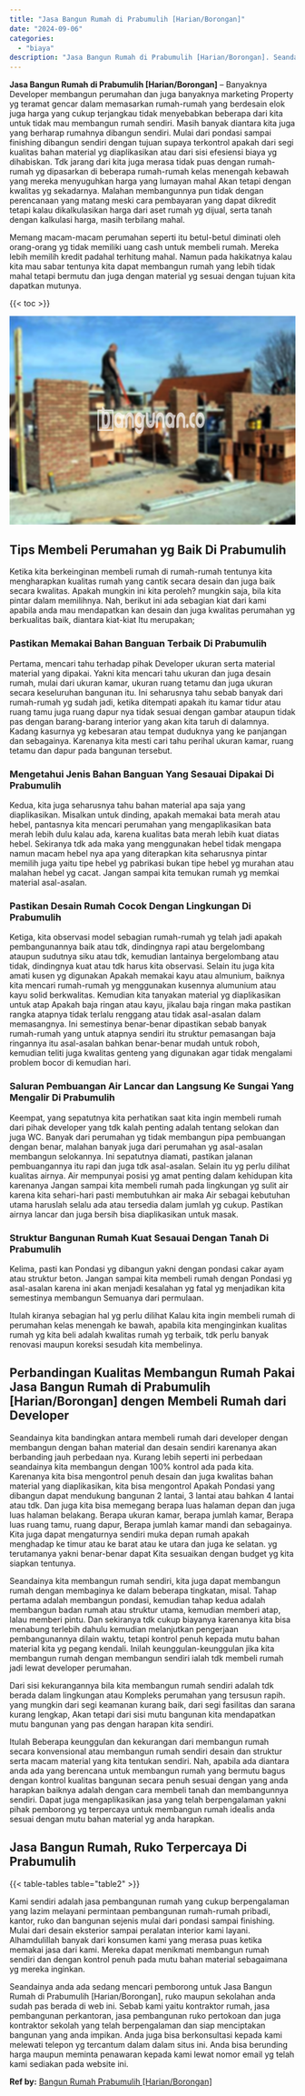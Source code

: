 ```yaml
---
title: "Jasa Bangun Rumah di Prabumulih [Harian/Borongan]"
date: "2024-09-06"
categories: 
  - "biaya"
description: "Jasa Bangun Rumah di Prabumulih [Harian/Borongan]. Seandainya anda ada sedang mencari pemborong untuk Jasa Bangun Rumah di Prabumulih [Harian/Borongan], ru..."
---
```


**Jasa Bangun Rumah di Prabumulih \[Harian/Borongan\]** – Banyaknya Developer membangun perumahan dan juga banyaknya marketing Property yg teramat gencar dalam memasarkan rumah-rumah yang berdesain elok juga harga yang cukup terjangkau tidak menyebabkan beberapa dari kita untuk tidak mau membangun rumah sendiri. Masih banyak diantara kita juga yang berharap rumahnya dibangun sendiri. Mulai dari pondasi sampai finishing dibangun sendiri dengan tujuan supaya terkontrol apakah dari segi kualitas bahan material yg diaplikasikan atau dari sisi efesiensi biaya yg dihabiskan. Tdk jarang dari kita juga merasa tidak puas dengan rumah-rumah yg dipasarkan di beberapa rumah-rumah kelas menengah kebawah yang mereka menyuguhkan harga yang lumayan mahal Akan tetapi dengan kwalitas yg sekadarnya. Malahan membangunnya pun tidak dengan perencanaan yang matang meski cara pembayaran yang dapat dikredit tetapi kalau dikalkulasikan harga dari aset rumah yg dijual, serta tanah dengan kalkulasi harga, masih terbilang mahal.

Memang macam-macam perumahan seperti itu betul-betul diminati oleh orang-orang yg tidak memiliki uang cash untuk membeli rumah. Mereka lebih memilih kredit padahal terhitung mahal. Namun pada hakikatnya kalau kita mau sabar tentunya kita dapat membangun rumah yang lebih tidak mahal tetapi bermutu dan juga dengan material yg sesuai dengan tujuan kita dapatkan mutunya.

{{< toc >}}

![Jasa Bangun Rumah di Prabumulih [Harian/Borongan]](/images/borong-bangunan-23.png)

## Tips Membeli Perumahan yg Baik Di Prabumulih

Ketika kita berkeinginan membeli rumah di rumah-rumah tentunya kita mengharapkan kualitas rumah yang cantik secara desain dan juga baik secara kwalitas. Apakah mungkin ini kita peroleh? mungkin saja, bila kita pintar dalam memilihnya. Nah, berikut ini ada sebagian kiat dari kami apabila anda mau mendapatkan kan desain dan juga kwalitas perumahan yg berkualitas baik, diantara kiat-kiat Itu merupakan;

### Pastikan Memakai Bahan Banguan Terbaik Di Prabumulih

Pertama, mencari tahu terhadap pihak Developer ukuran serta material material yang dipakai. Yakni kita mencari tahu ukuran dan juga desain rumah, mulai dari ukuran kamar, ukuran ruang tetamu dan juga ukuran secara keseluruhan bangunan itu. Ini seharusnya tahu sebab banyak dari rumah-rumah yg sudah jadi, ketika ditempati apakah itu kamar tidur atau ruang tamu juga ruang dapur nya tidak sesuai dengan gambar ataupun tidak pas dengan barang-barang interior yang akan kita taruh di dalamnya. Kadang kasurnya yg kebesaran atau tempat duduknya yang ke panjangan dan sebagainya. Karenanya kita mesti cari tahu perihal ukuran kamar, ruang tetamu dan dapur pada bangunan tersebut.

### Mengetahui Jenis Bahan Banguan Yang Sesauai Dipakai Di Prabumulih

Kedua, kita juga seharusnya tahu bahan material apa saja yang diaplikasikan. Misalkan untuk dinding, apakah memakai bata merah atau hebel, pantasnya kita mencari perumahan yang mengaplikasikan bata merah lebih dulu kalau ada, karena kualitas bata merah lebih kuat diatas hebel. Sekiranya tdk ada maka yang menggunakan hebel tidak mengapa namun macam hebel nya apa yang diterapkan kita seharusnya pintar memilih juga yaitu tipe hebel yg pabrikasi bukan tipe hebel yg murahan atau malahan hebel yg cacat. Jangan sampai kita temukan rumah yg memkai material asal-asalan.

### Pastikan Desain Rumah Cocok Dengan Lingkungan Di Prabumulih

Ketiga, kita observasi model sebagian rumah-rumah yg telah jadi apakah pembangunannya baik atau tdk, dindingnya rapi atau bergelombang ataupun sudutnya siku atau tdk, kemudian lantainya bergelombang atau tidak, dindingnya kuat atau tdk harus kita observasi. Selain itu juga kita amati kusen yg digunakan Apakah memakai kayu atau almunium, baiknya kita mencari rumah-rumah yg menggunakan kusennya alumunium atau kayu solid berkwalitas. Kemudian kita tanyakan material yg diaplikasikan untuk atap Apakah baja ringan atau kayu, jikalau baja ringan maka pastikan rangka atapnya tidak terlalu renggang atau tidak asal-asalan dalam memasangnya. Ini semestinya benar-benar dipastikan sebab banyak rumah-rumah yang untuk atapnya sendiri itu struktur pemasangan baja ringannya itu asal-asalan bahkan benar-benar mudah untuk roboh, kemudian teliti juga kwalitas genteng yang digunakan agar tidak mengalami problem bocor di kemudian hari.

### Saluran Pembuangan Air Lancar dan Langsung Ke Sungai Yang Mengalir Di Prabumulih

Keempat, yang sepatutnya kita perhatikan saat kita ingin membeli rumah dari pihak developer yang tdk kalah penting adalah tentang selokan dan juga WC. Banyak dari perumahan yg tidak membangun pipa pembuangan dengan benar, malahan banyak juga dari perumahan yg asal-asalan membangun selokannya. Ini sepatutnya diamati, pastikan jalanan pembuangannya itu rapi dan juga tdk asal-asalan. Selain itu yg perlu dilihat kualitas airnya. Air mempunyai posisi yg amat penting dalam kehidupan kita karenanya Jangan sampai kita membeli rumah pada lingkungan yg sulit air karena kita sehari-hari pasti membutuhkan air maka Air sebagai kebutuhan utama haruslah selalu ada atau tersedia dalam jumlah yg cukup. Pastikan airnya lancar dan juga bersih bisa diaplikasikan untuk masak.

### Struktur Bangunan Rumah Kuat Sesauai Dengan Tanah Di Prabumulih

Kelima, pasti kan Pondasi yg dibangun yakni dengan pondasi cakar ayam atau struktur beton. Jangan sampai kita membeli rumah dengan Pondasi yg asal-asalan karena ini akan menjadi kesalahan yg fatal yg menjadikan kita semestinya membangun Semuanya dari permulaan.

Itulah kiranya sebagian hal yg perlu dilihat Kalau kita ingin membeli rumah di perumahan kelas menengah ke bawah, apabila kita menginginkan kualitas rumah yg kita beli adalah kwalitas rumah yg terbaik, tdk perlu banyak renovasi maupun koreksi sesudah kita membelinya.

## Perbandingan Kualitas Membangun Rumah Pakai Jasa Bangun Rumah di Prabumulih \[Harian/Borongan\] dengen Membeli Rumah dari Developer

Seandainya kita bandingkan antara membeli rumah dari developer dengan membangun dengan bahan material dan desain sendiri karenanya akan berbanding jauh perbedaan nya. Kurang lebih seperti ini perbedaan seandainya kita membangun dengan 100% kontrol ada pada kita. Karenanya kita bisa mengontrol penuh desain dan juga kwalitas bahan material yang diaplikasikan, kita bisa mengontrol Apakah Pondasi yang dibangun dapat mendukung bangunan 2 lantai, 3 lantai atau bahkan 4 lantai atau tdk. Dan juga kita bisa memegang berapa luas halaman depan dan juga luas halaman belakang. Berapa ukuran kamar, berapa jumlah kamar, Berapa luas ruang tamu, ruang dapur, Berapa jumlah kamar mandi dan sebagainya. Kita juga dapat mengaturnya sendiri muka depan rumah apakah menghadap ke timur atau ke barat atau ke utara dan juga ke selatan. yg terutamanya yakni benar-benar dapat Kita sesuaikan dengan budget yg kita siapkan tentunya.

Seandainya kita membangun rumah sendiri, kita juga dapat membangun rumah dengan membaginya ke dalam beberapa tingkatan, misal. Tahap pertama adalah membangun pondasi, kemudian tahap kedua adalah membangun badan rumah atau struktur utama, kemudian memberi atap, lalau memberi pintu. Dan sekiranya tdk cukup biayanya karenanya kita bisa menabung terlebih dahulu kemudian melanjutkan pengerjaan pembangunannya dilain waktu, tetapi kontrol penuh kepada mutu bahan material kita yg pegang kendali. Inilah keunggulan-keunggulan jika kita membangun rumah dengan membangun sendiri ialah tdk membeli rumah jadi lewat developer perumahan.

Dari sisi kekurangannya bila kita membangun rumah sendiri adalah tdk berada dalam lingkungan atau Kompleks perumahan yang tersusun rapih. yang mungkin dari segi keamanan kurang baik, dari segi fasilitas dan sarana kurang lengkap, Akan tetapi dari sisi mutu bangunan kita mendapatkan mutu bangunan yang pas dengan harapan kita sendiri.

Itulah Beberapa keunggulan dan kekurangan dari membangun rumah secara konvensional atau membangun rumah sendiri desain dan struktur serta macam material yang kita tentukan sendiri. Nah, apabila ada diantara anda ada yang berencana untuk membangun rumah yang bermutu bagus dengan kontrol kualitas bangunan secara penuh sesuai dengan yang anda harapkan baiknya adalah dengan cara membeli tanah dan membangunnya sendiri. Dapat juga mengaplikasikan jasa yang telah berpengalaman yakni pihak pemborong yg terpercaya untuk membangun rumah idealis anda sesuai dengan mutu bahan material yg anda harapkan.

## Jasa Bangun Rumah, Ruko Terpercaya Di Prabumulih

{{< table-tables table="table2" >}}

Kami sendiri adalah jasa pembangunan rumah yang cukup berpengalaman yang lazim melayani permintaan pembangunan rumah-rumah pribadi, kantor, ruko dan bangunan sejenis mulai dari pondasi sampai finishing. Mulai dari desain eksterior sampai peralatan interior kami layani. Alhamdulillah banyak dari konsumen kami yang merasa puas ketika memakai jasa dari kami. Mereka dapat menikmati membangun rumah sendiri dan dengan kontrol penuh pada mutu bahan material sebagaimana yg mereka inginkan.

Seandainya anda ada sedang mencari pemborong untuk Jasa Bangun Rumah di Prabumulih \[Harian/Borongan\], ruko maupun sekolahan anda sudah pas berada di web ini. Sebab kami yaitu kontraktor rumah, jasa pembangunan perkantoran, jasa pembangunan ruko pertokoan dan juga kontraktor sekolah yang telah berpengalaman dan siap menciptakan bangunan yang anda impikan. Anda juga bisa berkonsultasi kepada kami melewati telepon yg tercantum dalam dalam situs ini. Anda bisa berunding harga maupun meminta penawaran kepada kami lewat nomor email yg telah kami sediakan pada website ini.

**Ref by:** [Bangun Rumah Prabumulih [Harian/Borongan]](https://id.wikipedia.org/wiki/Bangun)
